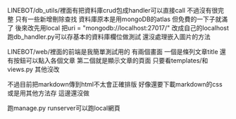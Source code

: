 LINEBOT/db_utils/裡面有把資料庫crud包成handler可以直接call 不過沒有很完整 只有一些新增刪除查找
資料庫原本是用mongoDB的atlas 但免費的一下子就滿了 後來改先用local 把uri = "mongodb://localhost:27017/"  改成自己的localhost
跑db_handler.py可以存基本的資料庫欄位做測試
還沒處理嵌入圖片的方法

LINEBOT/web/裡面的前端是我簡單測試用的 有兩個畫面 一個是條列文章title 還有按鈕可以點入各個文章 第二個就是顯示文章的頁面 
只要看templates/和views.py 其他沒改

不過目前把markdown傳到html不太會正確排版 好像還要下載markdown的css 或是用其他方法存 這邊還沒做

跑manage.py runserver可以跑local網頁
